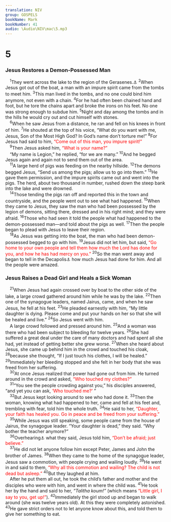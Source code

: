 ```yaml
---
translation: NIV
group: GOSPELS
bookName: Mark 
bookNumber: 41
audio: \Audio\NIV\mac\5.mp3
---
```


<div class="title"><h1>5</h1><h3>Jesus Restores a Demon-Possessed Man </h3></div>
<span class="verse mac_5_1"> <sup>1</sup>They went across the lake to the region of the Gerasenes.<a data-toggle="tooltip" data-placement="bottom" title="Some manuscripts Gadarenes ; other manuscripts Gergesenes">⚓</a></span>
<span class="verse mac_5_2"><sup>2</sup>When Jesus got out of the boat, a man with an impure spirit came from the tombs to meet him. </span>
<span class="verse mac_5_3"><sup>3</sup>This man lived in the tombs, and no one could bind him anymore, not even with a chain. </span>
<span class="verse mac_5_4"><sup>4</sup>For he had often been chained hand and foot, but he tore the chains apart and broke the irons on his feet. No one was strong enough to subdue him. </span>
<span class="verse mac_5_5"><sup>5</sup>Night and day among the tombs and in the hills he would cry out and cut himself with stones. <br/></span>
<span class="verse mac_5_6"> <sup>6</sup>When he saw Jesus from a distance, he ran and fell on his knees in front of him. </span>
<span class="verse mac_5_7"><sup>7</sup>He shouted at the top of his voice, “What do you want with me, Jesus, Son of the Most High God? In God’s name don’t torture me!” </span>
<span class="verse mac_5_8"><sup>8</sup>For Jesus had said to him, <font color="red">“Come out of this man, you impure spirit!”</font><br/></span>
<span class="verse mac_5_9"> <sup>9</sup>Then Jesus asked him, <font color="red">“What is your name?”</font><br/> “My name is Legion,” he replied, “for we are many.” </span>
<span class="verse mac_5_10"><sup>10</sup>And he begged Jesus again and again not to send them out of the area. <br/></span>
<span class="verse mac_5_11"> <sup>11</sup>A large herd of pigs was feeding on the nearby hillside. </span>
<span class="verse mac_5_12"><sup>12</sup>The demons begged Jesus, “Send us among the pigs; allow us to go into them.” </span>
<span class="verse mac_5_13"><sup>13</sup>He gave them permission, and the impure spirits came out and went into the pigs. The herd, about two thousand in number, rushed down the steep bank into the lake and were drowned. <br/></span>
<span class="verse mac_5_14"> <sup>14</sup>Those tending the pigs ran off and reported this in the town and countryside, and the people went out to see what had happened. </span>
<span class="verse mac_5_15"><sup>15</sup>When they came to Jesus, they saw the man who had been possessed by the legion of demons, sitting there, dressed and in his right mind; and they were afraid. </span>
<span class="verse mac_5_16"><sup>16</sup>Those who had seen it told the people what had happened to the demon-possessed man—and told about the pigs as well. </span>
<span class="verse mac_5_17"><sup>17</sup>Then the people began to plead with Jesus to leave their region. <br/></span>
<span class="verse mac_5_18"> <sup>18</sup>As Jesus was getting into the boat, the man who had been demon-possessed begged to go with him. </span>
<span class="verse mac_5_19"><sup>19</sup>Jesus did not let him, but said, <font color="red">“Go home to your own people and tell them how much the Lord has done for you, and how he has had mercy on you.”</font></span>
<span class="verse mac_5_20"><sup>20</sup>So the man went away and began to tell in the Decapolis<a data-toggle="tooltip" data-placement="bottom" title="That is, the Ten Cities">⚓</a> how much Jesus had done for him. And all the people were amazed. <br/></span>
<div class="title"><h3>Jesus Raises a Dead Girl and Heals a Sick Woman </h3></div>
<span class="verse mac_5_21"> <sup>21</sup>When Jesus had again crossed over by boat to the other side of the lake, a large crowd gathered around him while he was by the lake. </span>
<span class="verse mac_5_22"><sup>22</sup>Then one of the synagogue leaders, named Jairus, came, and when he saw Jesus, he fell at his feet. </span>
<span class="verse mac_5_23"><sup>23</sup>He pleaded earnestly with him, “My little daughter is dying. Please come and put your hands on her so that she will be healed and live.” </span>
<span class="verse mac_5_24"><sup>24</sup>So Jesus went with him. <br/> A large crowd followed and pressed around him. </span>
<span class="verse mac_5_25"><sup>25</sup>And a woman was there who had been subject to bleeding for twelve years. </span>
<span class="verse mac_5_26"><sup>26</sup>She had suffered a great deal under the care of many doctors and had spent all she had, yet instead of getting better she grew worse. </span>
<span class="verse mac_5_27"><sup>27</sup>When she heard about Jesus, she came up behind him in the crowd and touched his cloak, </span>
<span class="verse mac_5_28"><sup>28</sup>because she thought, “If I just touch his clothes, I will be healed.” </span>
<span class="verse mac_5_29"><sup>29</sup>Immediately her bleeding stopped and she felt in her body that she was freed from her suffering. <br/></span>
<span class="verse mac_5_30"> <sup>30</sup>At once Jesus realized that power had gone out from him. He turned around in the crowd and asked, <font color="red">“Who touched my clothes?”</font><br/></span>
<span class="verse mac_5_31"> <sup>31</sup>“You see the people crowding against you,” his disciples answered, “and yet you can ask, <font color="red">‘Who touched me?’</font> ” <br/></span>
<span class="verse mac_5_32"> <sup>32</sup>But Jesus kept looking around to see who had done it. </span>
<span class="verse mac_5_33"><sup>33</sup>Then the woman, knowing what had happened to her, came and fell at his feet and, trembling with fear, told him the whole truth. </span>
<span class="verse mac_5_34"><sup>34</sup>He said to her, <font color="red">“Daughter, your faith has healed you. Go in peace and be freed from your suffering.”</font><br/></span>
<span class="verse mac_5_35"> <sup>35</sup>While Jesus was still speaking, some people came from the house of Jairus, the synagogue leader. “Your daughter is dead,” they said. “Why bother the teacher anymore?” <br/></span>
<span class="verse mac_5_36"> <sup>36</sup>Overhearing<a data-toggle="tooltip" data-placement="bottom" title="Or Ignoring">⚓</a> what they said, Jesus told him, <font color="red">“Don’t be afraid; just believe.”</font><br/></span>
<span class="verse mac_5_37"> <sup>37</sup>He did not let anyone follow him except Peter, James and John the brother of James. </span>
<span class="verse mac_5_38"><sup>38</sup>When they came to the home of the synagogue leader, Jesus saw a commotion, with people crying and wailing loudly. </span>
<span class="verse mac_5_39"><sup>39</sup>He went in and said to them, <font color="red">“Why all this commotion and wailing? The child is not dead but asleep.”</font></span>
<span class="verse mac_5_40"><sup>40</sup>But they laughed at him. <br/> After he put them all out, he took the child’s father and mother and the disciples who were with him, and went in where the child was. </span>
<span class="verse mac_5_41"><sup>41</sup>He took her by the hand and said to her, <em>“Talitha koum!”</em> (which means <font color="red">“Little girl, I say to you, get up!”</font>). </span>
<span class="verse mac_5_42"><sup>42</sup>Immediately the girl stood up and began to walk around (she was twelve years old). At this they were completely astonished. </span>
<span class="verse mac_5_43"><sup>43</sup>He gave strict orders not to let anyone know about this, and told them to give her something to eat. <br/></span>
